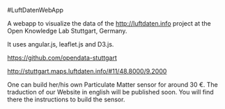 #LuftDatenWebApp

A webapp to visualize the data of the http://luftdaten.info project at the Open Knowledge Lab Stuttgart, Germany.

It uses angular.js, leaflet.js and D3.js.

https://github.com/opendata-stuttgart

http://stuttgart.maps.luftdaten.info/#11/48.8000/9.2000

One can build her/his own Particulate Matter sensor for around 30 €. The traduction of our Website in english will be published soon. You will find there the instructions to build the sensor.